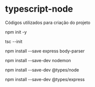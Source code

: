 # typescript-node

Códigos utilizados para criação do projeto

npm init -y

tsc --init

npm install --save express body-parser

npm install --save-dev nodemon

npm install --save-dev @types/node

npm install --save-dev @types/express
